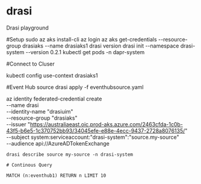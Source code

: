 # drasi
Drasi playground

#Setup 
sudo az aks install-cli
az login
az aks get-credentials --resource-group drasiaks --name drasiaks1
drasi version
drasi init --namespace drasi-system --version 0.2.1
kubectl get pods -n dapr-system

#Connect to Cluser

kubectl config use-context drasiaks1

#Event Hub source
drasi apply -f eventhubsource.yaml

az identity federated-credential create \
    --name drasi \
    --identity-name "drasiuim" \
    --resource-group "drasiaks" \
    --issuer "https://australiaeast.oic.prod-aks.azure.com/2463cfda-1c0b-43f5-b6e5-1c370752bb93/34045efe-e88e-4ecc-9437-2728a8076135/" \
    --subject system:serviceaccount:"drasi-system":"source.my-source" \
    --audience api://AzureADTokenExchange

    drasi describe source my-source -n drasi-system 

    # Continous Query

    MATCH (n:eventhub1) RETURN n LIMIT 10
